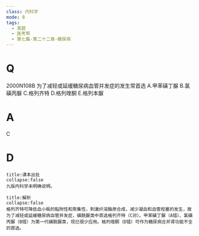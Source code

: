 ```yaml
---
class: 内科学
mode: B
tags:
  - 真题
  - 医考帮
  - 第七篇-第二十二章-糖尿病
---
```


# Q
2000N108B 为了减轻或延缓糖尿病血管并发症的发生常首选
A.甲苯磺丁脲
B.氯磺丙脲
C.格列齐特
D.格列喹酮
E.格列本脲

# A
C
# D
```ad-note
title:课本出处
collapse:false
九版内科学未明确说明。
```

```ad-summary
title:解析
collapse:false
格列齐特可降低血小板的黏附性和聚集性，刺激纤溶酶原合成，减少凝血和血管栓塞的发生，故为了减轻或延缓糖尿病血管并发症，磺酰脲类中首选格列齐特（C对）。甲苯磺丁脲（A错）、氯磺丙脲（B错）为第一代磺酰脲类，现已很少应用。格列喹酮（D错）可作为糖尿病合并肾功能不全的首选。
```

